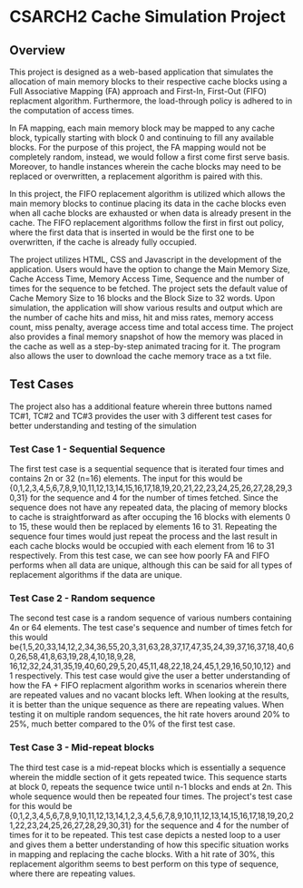 # CSARCH2 Cache Simulation Project

## Overview

This project is designed as a web-based application that simulates the allocation of main memory blocks to their respective cache blocks using a Full Associative Mapping (FA) approach and First-In, First-Out (FIFO) replacment algorithm. Furthermore, the load-through policy is adhered to in the computation of access times. 

In FA mapping, each main memory block may be mapped to any cache block, typically starting with block 0 and continuing to fill any available blocks. For the purpose of this project, the FA mapping would not be completely random, instead, we would follow a first come first serve basis. Moreover, to handle instances wherein the cache blocks may need to be replaced or overwritten, a replacement algorithm is paired with this.

In this project, the FIFO replacement algorithm is utilized which allows the main memory blocks to continue placing its data in the cache blocks even when all cache blocks are exhausted or when data is already present in the cache. The FIFO replacement algorithms follow the first in first out policy, where the first data that is inserted in would be the first one to be overwritten, if the cache is already fully occupied.

The project utilizes HTML, CSS and Javascript in the development of the application. Users would have the option to change the Main Memory Size, Cache Access Time, Memory Access Time, Sequence and the number of times for the sequence to be fetched. The project sets the default value of Cache Memory Size to 16 blocks and the Block Size to 32 words. Upon simulation, the application will show various results and output which are the number of cache hits and miss, hit and miss rates, memory access count, miss penalty, average access time and total access time. The project also provides a final memory snapshot of how the memory was placed in the cache as well as a step-by-step animated tracing for it. The program also allows the user to download the cache memory trace as a txt file.

## Test Cases

The project also has a additional feature wherein three buttons named TC#1, TC#2 and TC#3 provides the user with 3 different test cases for better understanding and testing of the simulation

### Test Case 1 - Sequential Sequence

The first test case is a sequential sequence that is iterated four times and contains 2n or 32 (n=16) elements. The input for this would be
{0,1,2,3,4,5,6,7,8,9,10,11,12,13,14,15,16,17,18,19,20,21,22,23,24,25,26,27,28,29,30,31} for the sequence and 4 for the number of times fetched.
Since the sequence does not have any repeated data, the placing of memory blocks to cache is straightforward as after occuping the 16 blocks with elements
0 to 15, these would then be replaced by elements 16 to 31. Repeating the sequence four times would just repeat the process and the last result in each cache blocks would be occupied with each element from 16 to 31 respectively. From this test case, we can see how poorly FA and FIFO performs when all data are unique, although this can be said for all types of replacement algorithms if the data are unique. 

### Test Case 2 - Random sequence

The second test case is a random sequence of various numbers containing 4n or 64 elements. The test case's sequence and number of times fetch for this would be{1,5,20,33,14,12,2,34,36,55,20,3,31,63,28,37,17,47,35,24,39,37,16,37,18,40,60,26,58,41,8,63,19,28,4,10,18,9,28,
16,12,32,24,31,35,19,40,60,29,5,20,45,11,48,22,18,24,45,1,29,16,50,10,12} and 1 respectively. This test case would give the user a better understanding of how the FA + FIFO replacment algorithm works in scenarios wherein there are repeated values and no vacant blocks left. When looking at the results, it is better than the unique sequence as there are repeating values. When testing it on multiple random sequences, the hit rate hovers around 20% to 25%, much better compared to the 0% of the first test case.

### Test Case 3 - Mid-repeat blocks

The third test case is a mid-repeat blocks which is essentially a sequence wherein the middle section of it gets repeated twice. This sequence starts at block 0, repeats the sequence twice until n-1 blocks and ends at 2n. This whole sequence would then be repeated four times. The project's test case for this would be {0,1,2,3,4,5,6,7,8,9,10,11,12,13,14,1,2,3,4,5,6,7,8,9,10,11,12,13,14,15,16,17,18,19,20,21,22,23,24,25,26,27,28,29,30,31} for the sequence and 4 for the number of times for it to be repeated. This test case depicts a nested loop to a user and gives them a better understanding of how this specific situation works in mapping and replacing the cache blocks. With a hit rate of 30%, this replacement algorithm seems to best perform on this type of sequence, where there are repeating values.
